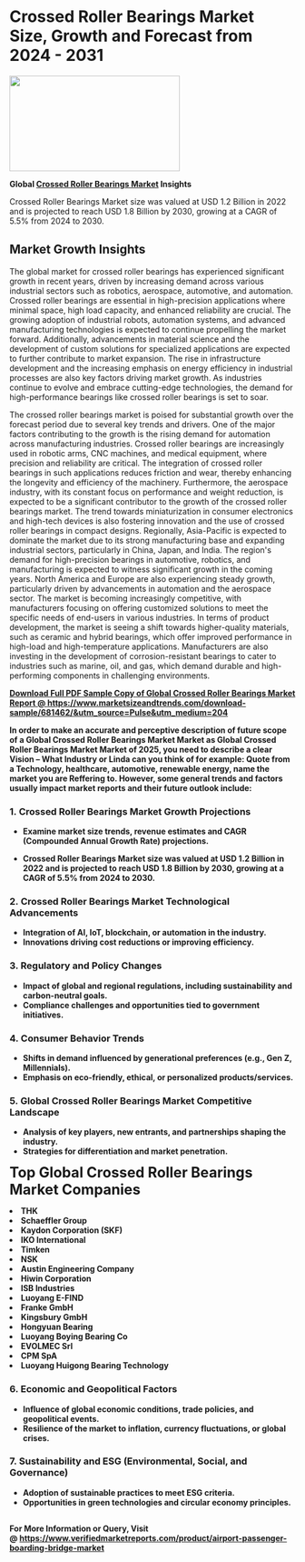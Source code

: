 <H1>Crossed Roller Bearings Market Size, Growth and Forecast from 2024 - 2031</H1><img class="aligncenter size-medium wp-image-584254" src="https://thirdeyenews.in/wp-content/uploads/2024/09/Global-Market-Research-300x168.jpeg" alt="" width="300" height="168" /><p><strong>Global&nbsp;<a href="https://www.marketsizeandtrends.com/download-sample/681462/&amp;utm_source=Pulse&amp;utm_medium=204">Crossed Roller Bearings Market</a> Insights</strong></p><p>Crossed Roller Bearings Market size was valued at USD 1.2 Billion in 2022 and is projected to reach USD 1.8 Billion by 2030, growing at a CAGR of 5.5% from 2024 to 2030.</p><p><h2>Market Growth Insights</h2> <p>The global market for crossed roller bearings has experienced significant growth in recent years, driven by increasing demand across various industrial sectors such as robotics, aerospace, automotive, and automation. Crossed roller bearings are essential in high-precision applications where minimal space, high load capacity, and enhanced reliability are crucial. The growing adoption of industrial robots, automation systems, and advanced manufacturing technologies is expected to continue propelling the market forward. Additionally, advancements in material science and the development of custom solutions for specialized applications are expected to further contribute to market expansion. The rise in infrastructure development and the increasing emphasis on energy efficiency in industrial processes are also key factors driving market growth. As industries continue to evolve and embrace cutting-edge technologies, the demand for high-performance bearings like crossed roller bearings is set to soar.</p> <p><strong><a href="#"></a></strong></p> <p>The crossed roller bearings market is poised for substantial growth over the forecast period due to several key trends and drivers. One of the major factors contributing to the growth is the rising demand for automation across manufacturing industries. Crossed roller bearings are increasingly used in robotic arms, CNC machines, and medical equipment, where precision and reliability are critical. The integration of crossed roller bearings in such applications reduces friction and wear, thereby enhancing the longevity and efficiency of the machinery. Furthermore, the aerospace industry, with its constant focus on performance and weight reduction, is expected to be a significant contributor to the growth of the crossed roller bearings market. The trend towards miniaturization in consumer electronics and high-tech devices is also fostering innovation and the use of crossed roller bearings in compact designs. Regionally, Asia-Pacific is expected to dominate the market due to its strong manufacturing base and expanding industrial sectors, particularly in China, Japan, and India. The region's demand for high-precision bearings in automotive, robotics, and manufacturing is expected to witness significant growth in the coming years. North America and Europe are also experiencing steady growth, particularly driven by advancements in automation and the aerospace sector. The market is becoming increasingly competitive, with manufacturers focusing on offering customized solutions to meet the specific needs of end-users in various industries. In terms of product development, the market is seeing a shift towards higher-quality materials, such as ceramic and hybrid bearings, which offer improved performance in high-load and high-temperature applications. Manufacturers are also investing in the development of corrosion-resistant bearings to cater to industries such as marine, oil, and gas, which demand durable and high-performing components in challenging environments. <p><strong><a href="#"></p><p><span class=""><strong>Download Full PDF Sample Copy of Global Crossed Roller Bearings Market Report</strong> @ <a href="https://www.marketsizeandtrends.com/download-sample/681462/&amp;utm_source=Pulse&amp;utm_medium=204" target="_blank">https://www.marketsizeandtrends.com/download-sample/681462/&amp;utm_source=Pulse&amp;utm_medium=204</a></span></p><p>In order to make an accurate and perceptive description of future scope of a Global&nbsp;Crossed Roller Bearings Market Market as Global&nbsp;Crossed Roller Bearings Market Market of 2025, you need to describe a clear Vision &ndash; What Industry or Linda can you think of for example: Quote from a Technology, healthcare, automotive, renewable energy, name the market you are Reffering to. However, some general trends and factors usually impact market reports and their future outlook include:</p><h3>1.&nbsp;<strong>Crossed Roller Bearings Market Growth Projections</strong></h3><ul><li>Examine market size trends, revenue estimates and CAGR (Compounded Annual Growth Rate) projections.</li><li><p>Crossed Roller Bearings Market size was valued at USD 1.2 Billion in 2022 and is projected to reach USD 1.8 Billion by 2030, growing at a CAGR of 5.5% from 2024 to 2030.</p></li></ul><h3>2.&nbsp;<strong>Crossed Roller Bearings Market Technological Advancements</strong></h3><ul><li>Integration of AI, IoT, blockchain, or automation in the industry.</li><li>Innovations driving cost reductions or improving efficiency.</li></ul><h3>3.&nbsp;<strong>Regulatory and Policy Changes</strong></h3><ul><li>Impact of global and regional regulations, including sustainability and carbon-neutral goals.</li><li>Compliance challenges and opportunities tied to government initiatives.</li></ul><h3>4.&nbsp;<strong>Consumer Behavior Trends</strong></h3><ul><li>Shifts in demand influenced by generational preferences (e.g., Gen Z, Millennials).</li><li>Emphasis on eco-friendly, ethical, or personalized products/services.</li></ul><h3>5.&nbsp;<strong>Global Crossed Roller Bearings Market Competitive Landscape</strong></h3><ul><li>Analysis of key players, new entrants, and partnerships shaping the industry.</li><li>Strategies for differentiation and market penetration.</li></ul><p data-pm-slice="1 1 []"><span style="color: inherit; font-family: inherit; font-size: 25px;">Top Global Crossed Roller Bearings Market Companies</span></p><div class="" data-test-id=""><p><li>THK</li><li> Schaeffler Group</li><li> Kaydon Corporation (SKF)</li><li> IKO International</li><li> Timken</li><li> NSK</li><li> Austin Engineering Company</li><li> Hiwin Corporation</li><li> ISB Industries</li><li> Luoyang E-FIND</li><li> Franke GmbH</li><li> Kingsbury GmbH</li><li> Hongyuan Bearing</li><li> Luoyang Boying Bearing Co</li><li> EVOLMEC Srl</li><li> CPM SpA</li><li> Luoyang Huigong Bearing Technology</li></p></div><h3>6.&nbsp;<strong>Economic and Geopolitical Factors</strong></h3><ul><li>Influence of global economic conditions, trade policies, and geopolitical events.</li><li>Resilience of the market to inflation, currency fluctuations, or global crises.</li></ul><h3>7.&nbsp;<strong>Sustainability and ESG (Environmental, Social, and Governance)</strong></h3><ul><li>Adoption of sustainable practices to meet ESG criteria.</li><li>Opportunities in green technologies and circular economy principles.</li></ul><h2><strong style="font-size: 14px;">For More Information or Query, Visit @&nbsp;</strong><a style="background-color: #ffffff; font-size: 14px;" href="https://www.marketsizeandtrends.com/report/crossed-roller-bearings-market/" target="_blank">https://www.verifiedmarketreports.com/product/airport-passenger-boarding-bridge-market</a></h2>
